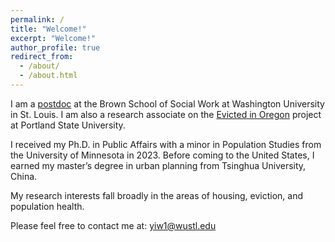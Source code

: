 ```yaml
---
permalink: /
title: "Welcome!"
excerpt: "Welcome!"
author_profile: true
redirect_from: 
  - /about/
  - /about.html
---
```


I am a [postdoc](https://prcstl.wustl.edu/people/yi-wang/) at the Brown School of Social Work at Washington University in St. Louis. I am also a research associate on the [Evicted in Oregon](https://www.evictedinoregon.com) project at Portland State University. 

I received my Ph.D. in Public Affairs with a minor in Population Studies from the University of Minnesota in 2023. Before coming to the United States, I earned my master’s degree in urban planning from Tsinghua University, China.

My research interests fall broadly in the areas of housing, eviction, and population health.

Please feel free to contact me at: yiw1@wustl.edu

